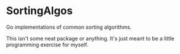 # SortingAlgos

Go implementations of common sorting algorithms.

This isn't some neat package or anything. It's just meant to be a little programming exercise for myself.
